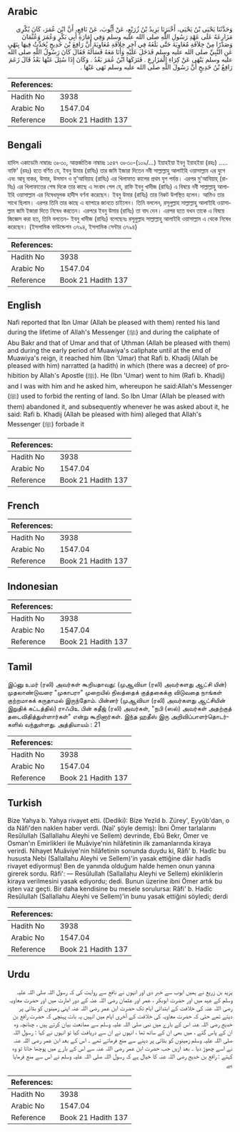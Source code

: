 ## Arabic


<div dir="rtl" lang="ar" style={{fontSize:'larger',backgroundColor:'#f8f9fa',padding:20}}>
وَحَدَّثَنَا يَحْيَى بْنُ يَحْيَى، أَخْبَرَنَا يَزِيدُ بْنُ زُرَيْعٍ، عَنْ أَيُّوبَ، عَنْ نَافِعٍ، أَنَّ ابْنَ عُمَرَ، كَانَ يُكْرِي مَزَارِعَهُ عَلَى عَهْدِ رَسُولِ اللَّهِ صلى الله عليه وسلم وَفِي إِمَارَةِ أَبِي بَكْرٍ وَعُمَرَ وَعُثْمَانَ وَصَدْرًا مِنْ خِلاَفَةِ مُعَاوِيَةَ حَتَّى بَلَغَهُ فِي آخِرِ خِلاَفَةِ مُعَاوِيَةَ أَنَّ رَافِعَ بْنَ خَدِيجٍ يُحَدِّثُ فِيهَا بِنَهْىٍ عَنِ النَّبِيِّ صلى الله عليه وسلم فَدَخَلَ عَلَيْهِ وَأَنَا مَعَهُ فَسَأَلَهُ فَقَالَ كَانَ رَسُولُ اللَّهِ صلى الله عليه وسلم يَنْهَى عَنْ كِرَاءِ الْمَزَارِعِ ‏.‏ فَتَرَكَهَا ابْنُ عُمَرَ بَعْدُ ‏.‏ وَكَانَ إِذَا سُئِلَ عَنْهَا بَعْدُ قَالَ زَعَمَ رَافِعُ بْنُ خَدِيجٍ أَنَّ رَسُولَ اللَّهِ صلى الله عليه وسلم نَهَى عَنْهَا ‏.‏
</div>
<div style={{backgroundColor:'#f8f9fa',padding:20, marginBottom: 10}}><table> <thead> <tr> <th>References:</th> <th></th> </tr> </thead> <tbody><tr><td>Hadith No</td><td>3938</td></tr><tr><td>Arabic No</td><td>1547.04</td></tr><tr><td>Reference</td><td>Book 21 Hadith 137</td></tr></tbody></table></div>

## Bengali


<div dir="ltr" lang="bn" style={{fontSize:'larger',backgroundColor:'#f8f9fa',padding:20}}>
হাদিস একাডেমি নাম্বারঃ ৩৮৩০, আন্তর্জাতিক নাম্বারঃ ১৫৪৭ ৩৮৩০-(১০৯/...) ইয়াহইয়া ইবনু ইয়াহইয়া (রহঃ) ..... নাফি' (রহঃ) হতে বর্ণিত যে, ইবনু উমার (রাযিঃ) তার জমি ইজারা দিতেন নবী সাল্লাল্লাহু আলাইহি ওয়াসাল্লাম এর যুগে এবং আবূ বাকর, উমার, উসমান ও মু'আবিয়াহ (রাযিঃ) এর খিলাফাত কালের প্রথম যুগ পর্যন্ত। এরপর মু'আবিয়াহ্ (রাযিঃ) এর খিলাফাতের শেষ দিকে তার কাছে এ সংবাদ গেল যে, রাফি ইবনু খাদীজ (রাযিঃ) এ বিষয়ে নবী সাল্লাল্লাহু আলাইহি ওয়াসাল্লাম এর নিষেধমূলক হাদীস বর্ণনা করেছেন। ইবনু উমার (রাযিঃ) তার নিকট উপস্থিত হলেন। আমিও তার সাথে ছিলাম। এরপর তিনি তার কাছে এ ব্যাপারে জানতে চাইলেন। তিনি বললেন, রসূলুল্লাহ সাল্লাল্লাহু আলাইহি ওয়াসাল্লাম জমি ইজারা দিতে নিষেধ করতেন। এরপরে ইবনু উমার (রাযিঃ) তা বাদ দেন। এরপর হতে যখন তাকে এ বিষয়ে জিজ্ঞেস করা হত, তিনি বলতেন- ইবনু খাদীজ (রাযিঃ) বলেছেনঃ রসূলুল্লাহ সাল্লাল্লাহু আলাইহি ওয়াসাল্লাম এ থেকে নিষেধ করেছেন। (ইসলামিক ফাউন্ডেশন ৩৭৯৪, ইসলামিক সেন্টার ৩৭৯৪)
</div>
<div style={{backgroundColor:'#f8f9fa',padding:20, marginBottom: 10}}><table> <thead> <tr> <th>References:</th> <th></th> </tr> </thead> <tbody><tr><td>Hadith No</td><td>3938</td></tr><tr><td>Arabic No</td><td>1547.04</td></tr><tr><td>Reference</td><td>Book 21 Hadith 137</td></tr></tbody></table></div>

## English


<div dir="ltr" lang="en" style={{fontSize:'larger',backgroundColor:'#f8f9fa',padding:20}}>
Nafi reported that Ibn Umar (Allah be pleased with them) rented his land during the lifetime of Allah's Messenger (ﷺ) and during the caliphate of Abu Bakr and that of Umar and that of Uthman (Allah be pleased with them) and during the early period of Muawiya's caliphate until at the end of Muawiya's reign, it reached him (Ibn 'Umar) that Rafi b. Khadij (Allah be pleased with him) narratted (a hadith) in which (there was a decree) of prohibition by Allah's Apostle (ﷺ). He (Ibn 'Umar) went to him (Rafi b. Khadij) and I was with him and he asked him, whereupon he said:Allah's Messenger (ﷺ) used to forbid the renting of land. So Ibn Umar (Allah be pleased with them) abandoned it, and subsequently whenever he was asked about it, he said: Rafi b. Khadij (Allah be pleased with him) alleged that Allah's Messenger (ﷺ) forbade it
</div>
<div style={{backgroundColor:'#f8f9fa',padding:20, marginBottom: 10}}><table> <thead> <tr> <th>References:</th> <th></th> </tr> </thead> <tbody><tr><td>Hadith No</td><td>3938</td></tr><tr><td>Arabic No</td><td>1547.04</td></tr><tr><td>Reference</td><td>Book 21 Hadith 137</td></tr></tbody></table></div>

## French


<div dir="ltr" lang="fr" style={{fontSize:'larger',backgroundColor:'#f8f9fa',padding:20}}>

</div>
<div style={{backgroundColor:'#f8f9fa',padding:20, marginBottom: 10}}><table> <thead> <tr> <th>References:</th> <th></th> </tr> </thead> <tbody><tr><td>Hadith No</td><td>3938</td></tr><tr><td>Arabic No</td><td>1547.04</td></tr><tr><td>Reference</td><td>Book 21 Hadith 137</td></tr></tbody></table></div>

## Indonesian


<div dir="ltr" lang="id" style={{fontSize:'larger',backgroundColor:'#f8f9fa',padding:20}}>

</div>
<div style={{backgroundColor:'#f8f9fa',padding:20, marginBottom: 10}}><table> <thead> <tr> <th>References:</th> <th></th> </tr> </thead> <tbody><tr><td>Hadith No</td><td>3938</td></tr><tr><td>Arabic No</td><td>1547.04</td></tr><tr><td>Reference</td><td>Book 21 Hadith 137</td></tr></tbody></table></div>

## Tamil


<div dir="ltr" lang="ta" style={{fontSize:'larger',backgroundColor:'#f8f9fa',padding:20}}>
இப்னு உமர் (ரலி) அவர்கள் கூறியதாவது: (முஆவியா (ரலி) அவர்களது ஆட்சி யின்) முதலாண்டுவரை "முகாபரா" முறையில் நிலத்தைக் குத்தகைக்கு விடுவதை நாங்கள் குற்றமாகக் கருதாமல் இருந்தோம். பின்னர் (முஆவியா (ரலி) அவர்களது ஆட்சியின் இறுதிக் கட்டத்தில்) ராஃபிஉ பின் கதீஜ் (ரலி) அவர்கள், "நபி (ஸல்) அவர்கள் அதற்குத் தடைவிதித்துள்ளார்கள்" என்று கூறினார்கள். இந்த ஹதீஸ் இரு அறிவிப்பாளர்தொடர்களில் வந்துள்ளது. அத்தியாயம் : 21
</div>
<div style={{backgroundColor:'#f8f9fa',padding:20, marginBottom: 10}}><table> <thead> <tr> <th>References:</th> <th></th> </tr> </thead> <tbody><tr><td>Hadith No</td><td>3938</td></tr><tr><td>Arabic No</td><td>1547.04</td></tr><tr><td>Reference</td><td>Book 21 Hadith 137</td></tr></tbody></table></div>

## Turkish


<div dir="ltr" lang="tr" style={{fontSize:'larger',backgroundColor:'#f8f9fa',padding:20}}>
Bize Yahya b. Yahya rivayet etti. (Dediki): Bize Yezîd b. Zürey', Eyyûb'dan, o da Nâfi'den naklen haber verdi. (Naî' şöyle demiş): İbni Ömer tarlalarını Resûlullah (Sallallahu Aleyhi ve Sellem) devrinde, Ebû Bekr, Ömer ve Osman'ın Emirlikleri ile Muâviye'nin hilâfetinin ilk zamanlarında kiraya verirdi. Nihayet Muâviye'nin hilâfetinin sonunda duydu ki, Râfi' b. Hadîc bu hususta Nebi (Sallallahu Aleyhi ve Sellem)'in yasak ettiğine dâir hadîs rivayet ediyormuş! Ben de yanında olduğum halde hemen onun yanına girerek sordu. Râfi': — Resûlullah (Sallallahu Aleyhi ve Sellem) ekinliklerin kiraya verilmesini yasak ediyordu; dedi. Bunun üzerine ibni Ömer artık bu işten vaz geçti. Bir daha kendisine bu mesele sorulursa: Râfi' b. Hadîc Resûlullah (Sallallahu Aleyhi ve Sellem)'in bunu yasak ettiğini söyledi; derdi
</div>
<div style={{backgroundColor:'#f8f9fa',padding:20, marginBottom: 10}}><table> <thead> <tr> <th>References:</th> <th></th> </tr> </thead> <tbody><tr><td>Hadith No</td><td>3938</td></tr><tr><td>Arabic No</td><td>1547.04</td></tr><tr><td>Reference</td><td>Book 21 Hadith 137</td></tr></tbody></table></div>

## Urdu


<div dir="rtl" lang="ur" style={{fontSize:'larger',backgroundColor:'#f8f9fa',padding:20}}>
یزید بن زریع نے ہمیں ایوب سے خبر دی اور انہوں نے نافع سے روایت کی کہ رسول اللہ صلی اللہ علیہ وسلم کے عہد میں اور حضرت ابوبکر ، عمر اور عثمان رضی اللہ عنہ کے دور امارت میں اور حضرت معاویہ رضی اللہ عنہ کی خلافت کے ابتدائی ایام تک حضرت ابن عمر رضی اللہ عنہ اپنی زمینوں کو بٹائی پر دیتے تھے حتی کہ حضرت معاویہ کی خلافت کے آخری ایام میں انہیں یہ بات پہنچی کہ حضرت رافع بن خدیج رضی اللہ عنہ اس کے بارے میں نبی صلی اللہ علیہ وسلم سے ممانعت بیان کرتے ہیں ، چنانچہ وہ ان کے پاس گئے ، میں بھی ان کے ساتھ تھا ، انہوں نے ان سے دریافت کیا تو انہوں نے کہا : رسول اللہ صلی اللہ علیہ وسلم زمینوں کو بٹائی پر دینے سے منع فرماتے تھے ۔ اس کے بعد ابن عمر رضی اللہ عنہ نے اسے چھوڑ دیا ۔ بعد ازیں جب حضرت ابن عمر رضی اللہ عنہ سے اس کے بارے میں پوچھا جاتا تو وہ کہتے : رافع بن خدیج رضی اللہ عنہ کا خیال ہے کہ رسول اللہ صلی اللہ علیہ وسلم نے اس سے منع فرمایا ہے
</div>
<div style={{backgroundColor:'#f8f9fa',padding:20, marginBottom: 10}}><table> <thead> <tr> <th>References:</th> <th></th> </tr> </thead> <tbody><tr><td>Hadith No</td><td>3938</td></tr><tr><td>Arabic No</td><td>1547.04</td></tr><tr><td>Reference</td><td>Book 21 Hadith 137</td></tr></tbody></table></div>